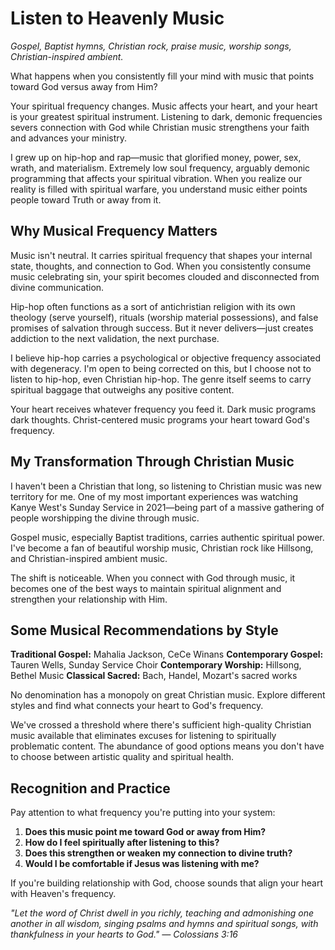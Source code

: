 # Listen to Heavenly Music

*Gospel, Baptist hymns, Christian rock, praise music, worship songs, Christian-inspired ambient.*

What happens when you consistently fill your mind with music that points toward God versus away from Him?

Your spiritual frequency changes. Music affects your heart, and your heart is your greatest spiritual instrument. Listening to dark, demonic frequencies severs connection with God while Christian music strengthens your faith and advances your ministry.

I grew up on hip-hop and rap—music that glorified money, power, sex, wrath, and materialism. Extremely low soul frequency, arguably demonic programming that affects your spiritual vibration. When you realize our reality is filled with spiritual warfare, you understand music either points people toward Truth or away from it.

## Why Musical Frequency Matters

Music isn't neutral. It carries spiritual frequency that shapes your internal state, thoughts, and connection to God. When you consistently consume music celebrating sin, your spirit becomes clouded and disconnected from divine communication.

Hip-hop often functions as a sort of antichristian religion with its own theology (serve yourself), rituals (worship material possessions), and false promises of salvation through success. But it never delivers—just creates addiction to the next validation, the next purchase.

I believe hip-hop carries a psychological or objective frequency associated with degeneracy. I'm open to being corrected on this, but I choose not to listen to hip-hop, even Christian hip-hop. The genre itself seems to carry spiritual baggage that outweighs any positive content.

Your heart receives whatever frequency you feed it. Dark music programs dark thoughts. Christ-centered music programs your heart toward God's frequency.

## My Transformation Through Christian Music

I haven't been a Christian that long, so listening to Christian music was new territory for me. One of my most important experiences was watching Kanye West's Sunday Service in 2021—being part of a massive gathering of people worshipping the divine through music.

Gospel music, especially Baptist traditions, carries authentic spiritual power. I've become a fan of beautiful worship music, Christian rock like Hillsong, and Christian-inspired ambient music.

The shift is noticeable. When you connect with God through music, it becomes one of the best ways to maintain spiritual alignment and strengthen your relationship with Him.

## Some Musical Recommendations by Style

**Traditional Gospel:** Mahalia Jackson, CeCe Winans
**Contemporary Gospel:** Tauren Wells, Sunday Service Choir
**Contemporary Worship:** Hillsong, Bethel Music
**Classical Sacred:** Bach, Handel, Mozart's sacred works

No denomination has a monopoly on great Christian music. Explore different styles and find what connects your heart to God's frequency.

We've crossed a threshold where there's sufficient high-quality Christian music available that eliminates excuses for listening to spiritually problematic content. The abundance of good options means you don't have to choose between artistic quality and spiritual health.

## Recognition and Practice

Pay attention to what frequency you're putting into your system:

1. **Does this music point me toward God or away from Him?**
2. **How do I feel spiritually after listening to this?**
3. **Does this strengthen or weaken my connection to divine truth?**
4. **Would I be comfortable if Jesus was listening with me?**

If you're building relationship with God, choose sounds that align your heart with Heaven's frequency.

*"Let the word of Christ dwell in you richly, teaching and admonishing one another in all wisdom, singing psalms and hymns and spiritual songs, with thankfulness in your hearts to God." — Colossians 3:16*
